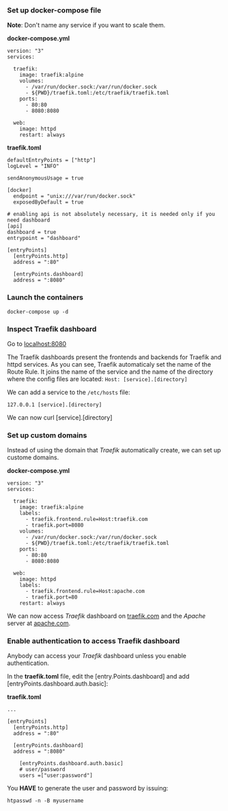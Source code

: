 ### Set up docker-compose file

**Note**: Don't name any service if you want to scale them.

**docker-compose.yml**
```
version: "3"
services:

  traefik:
    image: traefik:alpine
    volumes:
      - /var/run/docker.sock:/var/run/docker.sock
      - ${PWD}/traefik.toml:/etc/traefik/traefik.toml
    ports:
      - 80:80
      - 8080:8080

  web:
    image: httpd
    restart: always
```


**traefik.toml**
```
defaultEntryPoints = ["http"]
logLevel = "INFO"

sendAnonymousUsage = true

[docker]
  endpoint = "unix:///var/run/docker.sock"
  exposedByDefault = true

# enabling api is not absolutely necessary, it is needed only if you need dashboard
[api]
dashboard = true
entrypoint = "dashboard"

[entryPoints]
  [entryPoints.http]
  address = ":80"

  [entryPoints.dashboard]
  address = ":8080"
```

### Launch the containers

```
docker-compose up -d
```

### Inspect Traefik dashboard

Go to [localhost:8080](localhost:8080)

The Traefik dashboards present the frontends and backends for Traefik and httpd services. As you can see, Traefik automaticaly set the name of the Route Rule. It joins the name of the service and the name of the directory where the config files are located: `Host: [service].[directory]`

We can add a service to the `/etc/hosts` file:
```
127.0.0.1 [service].[directory]
```

We can now curl [service].[directory]

### Set up custom domains

Instead of using the domain that *Traefik* automatically create, we can set up custome domains.

**docker-compose.yml**
```
version: "3"
services:

  traefik:
    image: traefik:alpine
    labels:
      - traefik.frontend.rule=Host:traefik.com
      - traefik.port=8080
    volumes:
      - /var/run/docker.sock:/var/run/docker.sock
      - ${PWD}/traefik.toml:/etc/traefik/traefik.toml
    ports:
      - 80:80
      - 8080:8080

  web:
    image: httpd
    labels:
      - traefik.frontend.rule=Host:apache.com
      - traefik.port=80
    restart: always
```

We can now access *Traefik* dashboard on [traefik.com](traefik.com) and the *Apache* server at [apache.com](apache.com).

### Enable authentication to access Traefik dashboard

Anybody can access your *Traefik* dashboard unless you enable authentication.

In the **traefik.toml** file, edit the [entry.Points.dashboard] and add [entryPoints.dashboard.auth.basic]:

**traefik.toml**
```
...

[entryPoints]
  [entryPoints.http]
  address = ":80"

  [entryPoints.dashboard]
  address = ":8080"

    [entryPoints.dashboard.auth.basic]
    # user/password
    users =["user:password"]
```

You **HAVE** to generate the user and password by issuing:
```
htpasswd -n -B myusername
```